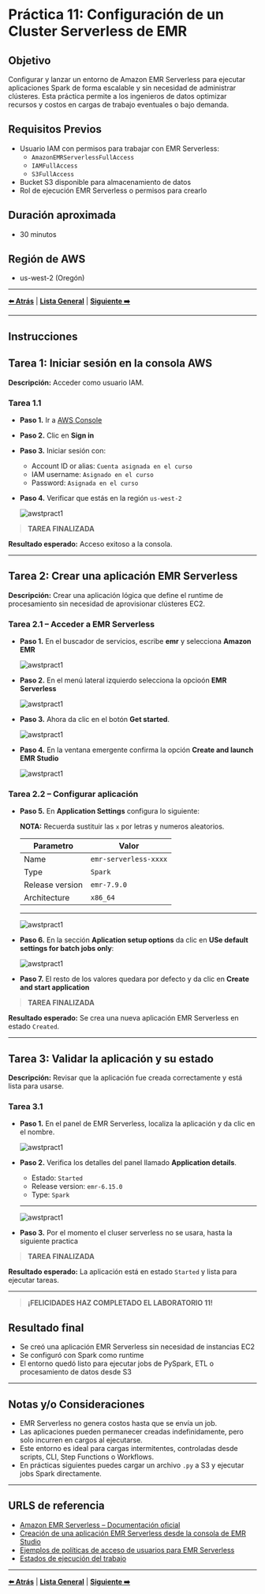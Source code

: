 # Práctica 11: Configuración de un Cluster Serverless de EMR

## Objetivo

Configurar y lanzar un entorno de Amazon EMR Serverless para ejecutar aplicaciones Spark de forma escalable y sin necesidad de administrar clústeres. Esta práctica permite a los ingenieros de datos optimizar recursos y costos en cargas de trabajo eventuales o bajo demanda.

## Requisitos Previos

- Usuario IAM con permisos para trabajar con EMR Serverless:
  - `AmazonEMRServerlessFullAccess`
  - `IAMFullAccess`
  - `S3FullAccess`
- Bucket S3 disponible para almacenamiento de datos
- Rol de ejecución EMR Serverless o permisos para crearlo

## Duración aproximada

- 30 minutos

## Región de AWS

- us-west-2 (Oregón)

---

**[⬅️ Atrás](https://netec-mx.github.io/TPRACT_INGDAT_Priv/Capítulo6/lab10.html)** | **[Lista General](https://netec-mx.github.io/TPRACT_INGDAT_Priv/)** | **[Siguiente ➡️](https://netec-mx.github.io/TPRACT_INGDAT_Priv/Capítulo6/lab12.html)**

---

## Instrucciones

## Tarea 1: Iniciar sesión en la consola AWS

**Descripción:** Acceder como usuario IAM.

### Tarea 1.1

- **Paso 1.** Ir a [AWS Console](https://aws.amazon.com/console)

- **Paso 2.** Clic en **Sign in**

- **Paso 3.** Iniciar sesión con:

  - Account ID or alias: `Cuenta asignada en el curso`
  - IAM username: `Asignado en el curso`
  - Password: `Asignada en el curso`

- **Paso 4.** Verificar que estás en la región `us-west-2`

  ![awstpract1](../images/lab12/img1.png)  

> **TAREA FINALIZADA**

**Resultado esperado:** Acceso exitoso a la consola.

---

## Tarea 2: Crear una aplicación EMR Serverless

**Descripción:** Crear una aplicación lógica que define el runtime de procesamiento sin necesidad de aprovisionar clústeres EC2.

### Tarea 2.1 – Acceder a EMR Serverless

- **Paso 1.** En el buscador de servicios, escribe **emr** y selecciona **Amazon EMR**

  ![awstpract1](../images/lab10/img2.png)

- **Paso 2.** En el menú lateral izquierdo selecciona la opcioón  **EMR Serverless**

  ![awstpract1](../images/lab11/img1.png)

- **Paso 3.** Ahora da clic en el botón **Get started**.

  ![awstpract1](../images/lab11/img2.png)

- **Paso 4.** En la ventana emergente confirma la opción **Create and launch EMR Studio**

  ![awstpract1](../images/lab11/img3.png)

### Tarea 2.2 – Configurar aplicación

- **Paso 5.** En **Application Settings** configura lo siguiente:

  **NOTA:** Recuerda sustituir las `x` por letras y numeros aleatorios.

  | Parametro | Valor |
  | --------- | ----- |
  | Name | `emr-serverless-xxxx` |
  | Type | `Spark` |
  | Release version | `emr-7.9.0` |
  | Architecture | `x86_64` |

  ---

  ![awstpract1](../images/lab11/img4.png)

- **Paso 6.** En la sección **Aplication setup options** da clic en **USe default settings for batch jobs only**:

  ![awstpract1](../images/lab11/img5.png)

- **Paso 7.** El resto de los valores quedara por defecto y da clic en **Create and start application**

> **TAREA FINALIZADA**

**Resultado esperado:** Se crea una nueva aplicación EMR Serverless en estado `Created`.

---

## Tarea 3: Validar la aplicación y su estado

**Descripción:** Revisar que la aplicación fue creada correctamente y está lista para usarse.

### Tarea 3.1

- **Paso 1.** En el panel de EMR Serverless, localiza la aplicación y da clic en el nombre.

  ![awstpract1](../images/lab11/img6.png)

- **Paso 2.** Verifica los detalles del panel llamado **Application details**.

  - Estado: `Started`
  - Release version: `emr-6.15.0`
  - Type: `Spark`

  ---

  ![awstpract1](../images/lab11/img7.png)

- **Paso 3.** Por el momento el cluser serverless no se usara, hasta la siguiente practica

> **TAREA FINALIZADA**

**Resultado esperado:** La aplicación está en estado `Started` y lista para ejecutar tareas.

---

> **¡FELICIDADES HAZ COMPLETADO EL LABORATORIO 11!**

## Resultado final

- Se creó una aplicación EMR Serverless sin necesidad de instancias EC2
- Se configuró con Spark como runtime
- El entorno quedó listo para ejecutar jobs de PySpark, ETL o procesamiento de datos desde S3

---

## Notas y/o Consideraciones

- EMR Serverless no genera costos hasta que se envía un job.
- Las aplicaciones pueden permanecer creadas indefinidamente, pero solo incurren en cargos al ejecutarse.
- Este entorno es ideal para cargas intermitentes, controladas desde scripts, CLI, Step Functions o Workflows.
- En prácticas siguientes puedes cargar un archivo `.py` a S3 y ejecutar jobs Spark directamente.

---

## URLS de referencia

- [Amazon EMR Serverless – Documentación oficial](https://docs.aws.amazon.com/emr/latest/EMR-Serverless-UserGuide/what-is-emr-serverless.html)
- [Creación de una aplicación EMR Serverless desde la consola de EMR Studio](https://docs.aws.amazon.com/emr/latest/EMR-Serverless-UserGuide/studio.html)
- [Ejemplos de políticas de acceso de usuarios para EMR Serverless](https://docs.aws.amazon.com/emr/latest/EMR-Serverless-UserGuide/security-iam-user-access-policies.html)
- [Estados de ejecución del trabajo](https://docs.aws.amazon.com/emr/latest/EMR-Serverless-UserGuide/job-states.html)

---

**[⬅️ Atrás](https://netec-mx.github.io/TPRACT_INGDAT_Priv/Capítulo6/lab10.html)** | **[Lista General](https://netec-mx.github.io/TPRACT_INGDAT_Priv/)** | **[Siguiente ➡️](https://netec-mx.github.io/TPRACT_INGDAT_Priv/Capítulo6/lab12.html)**